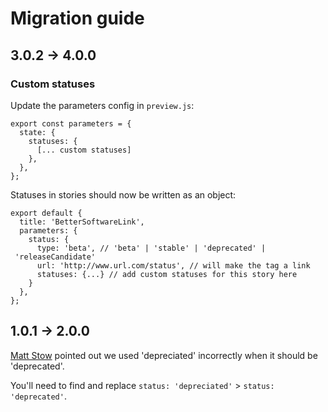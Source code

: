 # Migration guide

## 3.0.2 -> 4.0.0

### Custom statuses
Update the parameters config in `preview.js`:

```
export const parameters = {
  state: {
    statuses: {
      [... custom statuses]
    },
  },
};
```

Statuses in stories should now be written as an object:

```
export default {
  title: 'BetterSoftwareLink',
  parameters: {
    status: {
      type: 'beta', // 'beta' | 'stable' | 'deprecated' | 'releaseCandidate'
      url: 'http://www.url.com/status', // will make the tag a link
      statuses: {...} // add custom statuses for this story here
    }
  },
};
```

## 1.0.1 -> 2.0.0

[Matt Stow](https://github.com/stowball) pointed out we used 'depreciated' incorrectly when it should be 'deprecated'.

You'll need to find and replace `status: 'depreciated'` > `status: 'deprecated'`.
